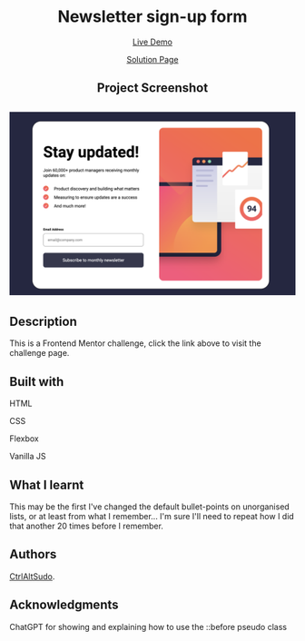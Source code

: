 <h1 align="center">Newsletter sign-up form</h1>
<p align="center"> <a align="center" href="https://ctrlaltsudo.github.io/Newsletter-sign-up-form-with-success-message/">Live Demo</a><p>
<p align="center"> <a align="center" href="https://www.frontendmentor.io/challenges/newsletter-signup-form-with-success-message-3FC1AZbNrv/hub?share=true">Solution Page</a><p>
<h2 align="center">Project Screenshot<h2>
<p align="center">
  <img src="./images/screenshot.png" alt="project screen shot"></img>
</p>


## Description

This is a Frontend Mentor challenge, click the link above to visit the challenge page. 

## Built with 

<p>HTML<p>
<p>CSS<p>
<p>Flexbox<p>
<p>Vanilla JS<p>

## What I learnt 

This may be the first I've changed the default bullet-points on unorganised lists, or at least from what I remember... I'm sure I'll need to repeat how I did that another 20 times before I remember.


## Authors

<a href="https://github.com/CtrlAltSudo">CtrlAltSudo</a>.

## Acknowledgments 

ChatGPT for showing and explaining how to use the ::before pseudo class